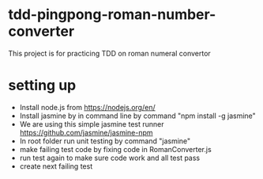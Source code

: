 # tdd-pingpong-roman-number-converter
This project is for practicing TDD on roman numeral convertor

setting up
===

* Install node.js from https://nodejs.org/en/
* Install jasmine by in command line by command "npm install -g jasmine"
* We are using this simple jasmine test runner https://github.com/jasmine/jasmine-npm
* In root folder run unit testing by command "jasmine"
* make failing test code by fixing code in RomanConverter.js
* run test again to make sure code work and all test pass
* create next failing test
